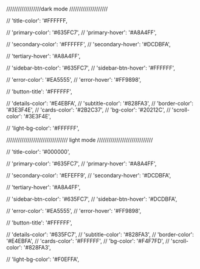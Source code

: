  //////////////////dark mode ////////////////////


//   'title-color': '#FFFFFF,

//   'primary-color': '#635FC7',
//   'primary-hover': '#A8A4FF',

//   'secondary-color': '#FFFFFF',
//   'secondary-hover': '#DCDBFA',

//   'tertiary-hover': '#A8A4FF',

//   'sidebar-btn-color': '#635FC7',
//   'sidebar-btn-hover': '#FFFFFF',

//   'error-color': '#EA5555',
//   'error-hover': '#FF9898',

//   'button-title': '#FFFFFF',

//   'details-color': '#E4EBFA',
//   'subtitle-color': '#828FA3',
//   'border-color': '#3E3F4E',
//   'cards-color': '#2B2C37',
//   'bg-color': '#20212C',
//   'scroll-color': '#3E3F4E',

//   'light-bg-color': '#FFFFFF',



 //////////////////////////////// light mode /////////////////////////////

//  'title-color': '#000000',

//   'primary-color': '#635FC7',
//   'primary-hover': '#A8A4FF',

//   'secondary-color': '#EFEFF9',
//   'secondary-hover': '#DCDBFA',

//   'tertiary-hover': '#A8A4FF',

//   'sidebar-btn-color': '#635FC7',
//   'sidebar-btn-hover': '#DCDBFA',

//   'error-color': '#EA5555',
//   'error-hover': '#FF9898',

//   'button-title': '#FFFFFF',

//   'details-color': '#635FC7',
//   'subtitle-color': '#828FA3',
//   'border-color': '#E4EBFA',
//   'cards-color': '#FFFFFF',
//   'bg-color': '#F4F7FD',
//   'scroll-color': '#828FA3',

//   'light-bg-color': '#F0EFFA',